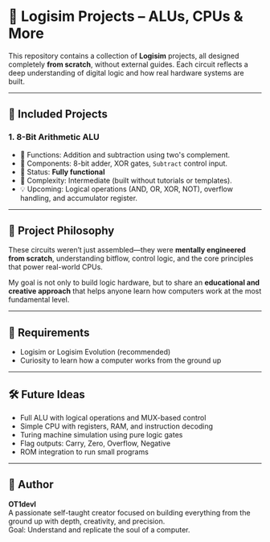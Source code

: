 # 🔌 Logisim Projects – ALUs, CPUs & More

This repository contains a collection of **Logisim** projects, all designed completely **from scratch**, without external guides. Each circuit reflects a deep understanding of digital logic and how real hardware systems are built.

---

## 📆 Included Projects

### 1. 8-Bit Arithmetic ALU
- 🧬 Functions: Addition and subtraction using two's complement.
- 🔧 Components: 8-bit adder, XOR gates, `Subtract` control input.
- 🎯 Status: **Fully functional**
- 🧠 Complexity: Intermediate (built without tutorials or templates).
- 💡 Upcoming: Logical operations (AND, OR, XOR, NOT), overflow handling, and accumulator register.

---

## 🧠 Project Philosophy

These circuits weren’t just assembled—they were **mentally engineered from scratch**, understanding bitflow, control logic, and the core principles that power real-world CPUs.

My goal is not only to build logic hardware, but to share an **educational and creative approach** that helps anyone learn how computers work at the most fundamental level.

---

## 🚀 Requirements

- Logisim or Logisim Evolution (recommended)
- Curiosity to learn how a computer works from the ground up

---

## 🛠️ Future Ideas

- Full ALU with logical operations and MUX-based control
- Simple CPU with registers, RAM, and instruction decoding
- Turing machine simulation using pure logic gates
- Flag outputs: Carry, Zero, Overflow, Negative
- ROM integration to run small programs

---

## 👤 Author

**OT1devl**  
A passionate self-taught creator focused on building everything from the ground up with depth, creativity, and precision.  
Goal: Understand and replicate the soul of a computer.
